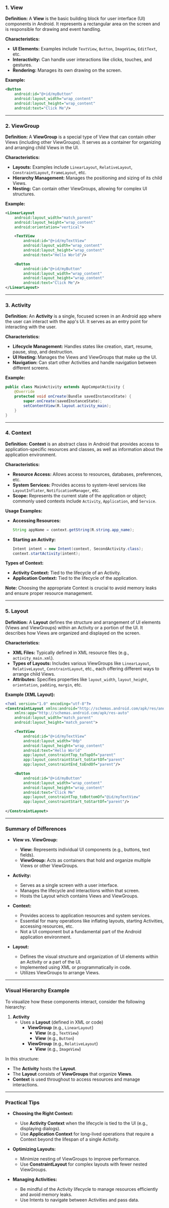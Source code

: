 
### 1. **View**

**Definition:**
A **View** is the basic building block for user interface (UI) components in Android. It represents a rectangular area on the screen and is responsible for drawing and event handling.

**Characteristics:**
- **UI Elements:** Examples include `TextView`, `Button`, `ImageView`, `EditText`, etc.
- **Interactivity:** Can handle user interactions like clicks, touches, and gestures.
- **Rendering:** Manages its own drawing on the screen.

**Example:**
```xml
<Button
    android:id="@+id/myButton"
    android:layout_width="wrap_content"
    android:layout_height="wrap_content"
    android:text="Click Me"/>
```

---

### 2. **ViewGroup**

**Definition:**
A **ViewGroup** is a special type of View that can contain other Views (including other ViewGroups). It serves as a container for organizing and arranging child Views in the UI.

**Characteristics:**
- **Layouts:** Examples include `LinearLayout`, `RelativeLayout`, `ConstraintLayout`, `FrameLayout`, etc.
- **Hierarchy Management:** Manages the positioning and sizing of its child Views.
- **Nesting:** Can contain other ViewGroups, allowing for complex UI structures.

**Example:**
```xml
<LinearLayout
    android:layout_width="match_parent"
    android:layout_height="wrap_content"
    android:orientation="vertical">

    <TextView
        android:id="@+id/myTextView"
        android:layout_width="wrap_content"
        android:layout_height="wrap_content"
        android:text="Hello World"/>

    <Button
        android:id="@+id/myButton"
        android:layout_width="wrap_content"
        android:layout_height="wrap_content"
        android:text="Click Me"/>
</LinearLayout>
```

---

### 3. **Activity**

**Definition:**
An **Activity** is a single, focused screen in an Android app where the user can interact with the app's UI. It serves as an entry point for interacting with the user.

**Characteristics:**
- **Lifecycle Management:** Handles states like creation, start, resume, pause, stop, and destruction.
- **UI Hosting:** Manages the Views and ViewGroups that make up the UI.
- **Navigation:** Can start other Activities and handle navigation between different screens.

**Example:**
```java
public class MainActivity extends AppCompatActivity {
    @Override
    protected void onCreate(Bundle savedInstanceState) {
        super.onCreate(savedInstanceState);
        setContentView(R.layout.activity_main);
    }
}
```

---

### 4. **Context**

**Definition:**
**Context** is an abstract class in Android that provides access to application-specific resources and classes, as well as information about the application environment.

**Characteristics:**
- **Resource Access:** Allows access to resources, databases, preferences, etc.
- **System Services:** Provides access to system-level services like `LayoutInflater`, `NotificationManager`, etc.
- **Scope:** Represents the current state of the application or object; commonly used contexts include `Activity`, `Application`, and `Service`.

**Usage Examples:**
- **Accessing Resources:**
  ```java
  String appName = context.getString(R.string.app_name);
  ```
- **Starting an Activity:**
  ```java
  Intent intent = new Intent(context, SecondActivity.class);
  context.startActivity(intent);
  ```

**Types of Context:**
- **Activity Context:** Tied to the lifecycle of an Activity.
- **Application Context:** Tied to the lifecycle of the application.

**Note:** Choosing the appropriate Context is crucial to avoid memory leaks and ensure proper resource management.

---

### 5. **Layout**

**Definition:**
A **Layout** defines the structure and arrangement of UI elements (Views and ViewGroups) within an Activity or a portion of the UI. It describes how Views are organized and displayed on the screen.

**Characteristics:**
- **XML Files:** Typically defined in XML resource files (e.g., `activity_main.xml`).
- **Types of Layouts:** Includes various ViewGroups like `LinearLayout`, `RelativeLayout`, `ConstraintLayout`, etc., each offering different ways to arrange child Views.
- **Attributes:** Specifies properties like `layout_width`, `layout_height`, `orientation`, `padding`, `margin`, etc.

**Example (XML Layout):**
```xml
<?xml version="1.0" encoding="utf-8"?>
<ConstraintLayout xmlns:android="http://schemas.android.com/apk/res/android"
    xmlns:app="http://schemas.android.com/apk/res-auto"
    android:layout_width="match_parent"
    android:layout_height="match_parent">

    <TextView
        android:id="@+id/myTextView"
        android:layout_width="0dp"
        android:layout_height="wrap_content"
        android:text="Hello World"
        app:layout_constraintTop_toTopOf="parent"
        app:layout_constraintStart_toStartOf="parent"
        app:layout_constraintEnd_toEndOf="parent"/>

    <Button
        android:id="@+id/myButton"
        android:layout_width="wrap_content"
        android:layout_height="wrap_content"
        android:text="Click Me"
        app:layout_constraintTop_toBottomOf="@id/myTextView"
        app:layout_constraintStart_toStartOf="parent"/>
        
</ConstraintLayout>
```

---

### **Summary of Differences**

- **View vs. ViewGroup:**
  - **View:** Represents individual UI components (e.g., buttons, text fields).
  - **ViewGroup:** Acts as containers that hold and organize multiple Views or other ViewGroups.

- **Activity:**
  - Serves as a single screen with a user interface.
  - Manages the lifecycle and interactions within that screen.
  - Hosts the Layout which contains Views and ViewGroups.

- **Context:**
  - Provides access to application resources and system services.
  - Essential for many operations like inflating layouts, starting Activities, accessing resources, etc.
  - Not a UI component but a fundamental part of the Android application environment.

- **Layout:**
  - Defines the visual structure and organization of UI elements within an Activity or a part of the UI.
  - Implemented using XML or programmatically in code.
  - Utilizes ViewGroups to arrange Views.

---

### **Visual Hierarchy Example**

To visualize how these components interact, consider the following hierarchy:

1. **Activity**
   - Uses a **Layout** (defined in XML or code)
     - **ViewGroup** (e.g., `LinearLayout`)
       - **View** (e.g., `TextView`)
       - **View** (e.g., `Button`)
     - **ViewGroup** (e.g., `RelativeLayout`)
       - **View** (e.g., `ImageView`)

In this structure:
- The **Activity** hosts the **Layout**.
- The **Layout** consists of **ViewGroups** that organize **Views**.
- **Context** is used throughout to access resources and manage interactions.

---

### **Practical Tips**

- **Choosing the Right Context:**
  - Use **Activity Context** when the lifecycle is tied to the UI (e.g., displaying dialogs).
  - Use **Application Context** for long-lived operations that require a Context beyond the lifespan of a single Activity.

- **Optimizing Layouts:**
  - Minimize nesting of ViewGroups to improve performance.
  - Use **ConstraintLayout** for complex layouts with fewer nested ViewGroups.

- **Managing Activities:**
  - Be mindful of the Activity lifecycle to manage resources efficiently and avoid memory leaks.
  - Use Intents to navigate between Activities and pass data.

